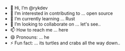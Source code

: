 - 👋 Hi, I’m @rykdev
- 👀 I’m interested in contributing to ... open source
- 🌱 I’m currently learning ... Rust
- 💞️ I’m looking to collaborate on ... let's see..
- 📫 How to reach me ... here
- 😄 Pronouns: ... he
- ⚡ Fun fact: ... its turtles and crabs all the way down..

<!---
rykdev/rykdev is a ✨ special ✨ repository because its `README.md` (this file) appears on your GitHub profile.
You can click the Preview link to take a look at your changes.
--->
